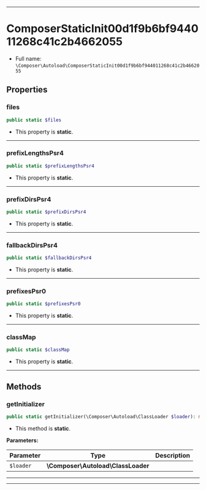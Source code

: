 ***

# ComposerStaticInit00d1f9b6bf944011268c41c2b4662055

* Full name: `\Composer\Autoload\ComposerStaticInit00d1f9b6bf944011268c41c2b4662055`

## Properties

### files

```php
public static $files
```

* This property is **static**.

***

### prefixLengthsPsr4

```php
public static $prefixLengthsPsr4
```

* This property is **static**.

***

### prefixDirsPsr4

```php
public static $prefixDirsPsr4
```

* This property is **static**.

***

### fallbackDirsPsr4

```php
public static $fallbackDirsPsr4
```

* This property is **static**.

***

### prefixesPsr0

```php
public static $prefixesPsr0
```

* This property is **static**.

***

### classMap

```php
public static $classMap
```

* This property is **static**.

***

## Methods

### getInitializer

```php
public static getInitializer(\Composer\Autoload\ClassLoader $loader): mixed
```

* This method is **static**.

**Parameters:**

| Parameter | Type | Description |
|-----------|------|-------------|
| `$loader` | **\Composer\Autoload\ClassLoader** |  |

***


***

